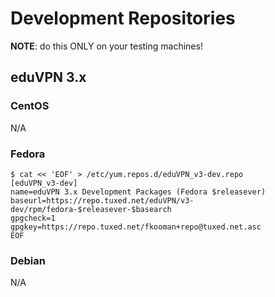# Development Repositories

**NOTE**: do this ONLY on your testing machines!

## eduVPN 3.x

### CentOS

N/A

### Fedora

    $ cat << 'EOF' > /etc/yum.repos.d/eduVPN_v3-dev.repo
    [eduVPN_v3-dev]
    name=eduVPN 3.x Development Packages (Fedora $releasever)
    baseurl=https://repo.tuxed.net/eduVPN/v3-dev/rpm/fedora-$releasever-$basearch
    gpgcheck=1
    gpgkey=https://repo.tuxed.net/fkooman+repo@tuxed.net.asc
    EOF
    
### Debian

N/A
